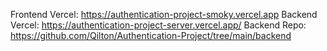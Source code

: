 Frontend Vercel: https://authentication-project-smoky.vercel.app
Backend Vercel: https://authentication-project-server.vercel.app/
Backend Repo: https://github.com/Qilton/Authentication-Project/tree/main/backend
